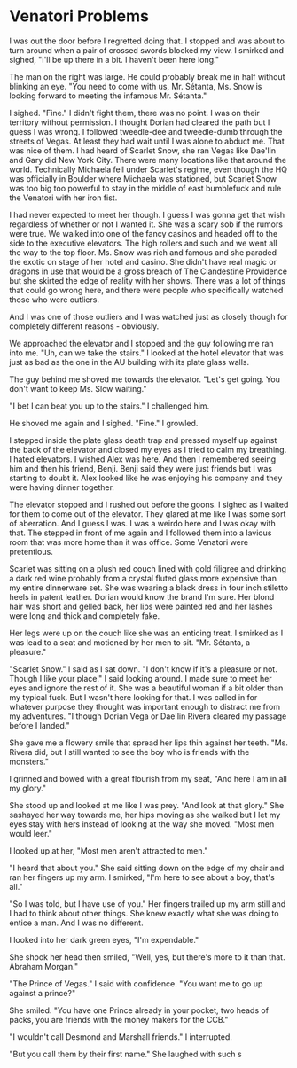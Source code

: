 # Venatori Problems
I was out the door before I regretted doing that.  I stopped and was about to turn around when a pair of crossed swords blocked my view.  I smirked and sighed, "I'll be up there in a bit. I haven't been here long."

The man on the right was large.  He could probably break me in half without blinking an eye.  "You need to come with us, Mr. Sétanta, Ms. Snow is looking forward to meeting the infamous Mr. Sétanta."

I sighed.  "Fine."  I didn't fight them, there was no point.  I was on their territory without permission.  I thought Dorian had cleared the path but I guess I was wrong.  I followed tweedle-dee and tweedle-dumb through the streets of Vegas.  At least they had wait until I was alone to abduct me.  That was nice of them.  I had heard of Scarlet Snow, she ran Vegas like Dae'lin and Gary did New York City.  There were many locations like that around the world.  Technically Michaela fell under Scarlet's regime, even though the HQ was officially in Boulder where Michaela was stationed, but Scarlet Snow was too big too powerful to stay in the middle of east bumblefuck and rule the Venatori with her iron fist.

I had never expected to meet her though.  I guess I was gonna get that wish regardless of whether or not I wanted it.  She was a scary sob if the rumors were true.  We walked into one of the fancy casinos and headed off to the side to the executive elevators.  The high rollers and such and we went all the way to the top floor.  Ms. Snow was rich and famous and she paraded the exotic on stage of her hotel and casino.  She didn't have real magic or dragons in use that would be a gross breach of The Clandestine Providence but she skirted the edge of reality with her shows.  There was a lot of things that could go wrong here, and there were people who specifically watched those who were outliers.  

And I was one of those outliers and I was watched just as closely though for completely different reasons - obviously.

We approached the elevator and I stopped and the guy following me ran into me.    "Uh, can we take the stairs."  I looked at the hotel elevator that was just as bad as the one in the AU building with its plate glass walls.  

The guy behind me  shoved me towards the elevator.  "Let's get going. You don't want to keep Ms. Slow waiting."

"I bet I can beat you up to the stairs."  I challenged him.

He shoved me again and I sighed.  "Fine."  I growled.

I stepped inside the plate glass death trap and pressed myself up against the back of the elevator and closed my eyes as I tried to calm my breathing.  I hated elevators.  I wished Alex was here.  And then I remembered seeing him and then his friend, Benji.  Benji said they were just friends but I was starting to doubt it.  Alex looked like he was enjoying his company and they were having dinner together.

The elevator stopped and I rushed out before the goons.  I sighed as I waited for them to come out of the elevator.  They glared at me like I was some sort of aberration.  And I guess I was.  I was a weirdo here and I was okay with that.  The stepped in front of me again and I followed them into a lavious room that was more home than it was office.  Some Venatori were pretentious.  

Scarlet was sitting on a plush red couch lined with gold filigree and drinking a dark red wine probably from a crystal fluted glass more expensive than my entire dinnerware set.  She was wearing a black dress in four inch stiletto heels in patent leather.  Dorian would know the brand I'm sure.  Her blond hair was short and gelled back, her lips were painted red and her lashes were long and thick and completely fake. 

 Her legs were up on the couch like she was an enticing treat.  I smirked as I was lead to a seat and motioned by her men to sit.  "Mr. Sétanta, a pleasure."

"Scarlet Snow."  I said as I sat down.  "I don't know if it's a pleasure or not.  Though I like your place."  I said looking around.  I made sure to meet her eyes and ignore the rest of it.  She was a beautiful woman if a bit older than my typical fuck.  But I wasn't here looking for that.  I was called in for whatever purpose they thought was important enough to distract me from my adventures.  "I though Dorian Vega or Dae'lin Rivera cleared my passage before I landed."

She gave me a flowery smile that spread her lips thin against her teeth.  "Ms. Rivera did, but I still wanted to see the boy who is friends with the monsters."

I grinned and bowed with a great flourish from my seat, "And here I am in all my glory."

She stood up and looked at me like I was prey.  "And look at that glory."  She sashayed her way towards me, her hips moving as she walked but I let my eyes stay with hers instead of looking at the way she moved.  "Most men would leer."

I looked up at her, "Most men aren't attracted to men."

"I heard that about you."  She said sitting down on the edge of my chair and ran her fingers up my arm.  I smirked, "I'm here to see about a boy, that's all."

"So I was told, but I have use of you."  Her fingers trailed up my arm still and I had to think about other things.  She knew exactly what she was doing to entice a man.  And I was no different.  

I looked into her dark green eyes, "I'm expendable."

She shook her head then smiled, "Well, yes, but there's more to it than that.   Abraham Morgan."

"The Prince of Vegas."  I said with confidence.  "You want me to go up against a prince?"

She smiled.  "You have one Prince already in your pocket, two heads of packs, you are friends with the money makers for the CCB."

"I wouldn't call Desmond and Marshall friends."  I interrupted.

"But you call them by their first name."  She laughed with such s



<!--stackedit_data:
eyJoaXN0b3J5IjpbLTExOTA4NTcyNSwtNTU2NDM0MjM5LDYyMT
QxMzAwMSwtNDIyODk5NjE1LC0yMDk5MTA1MDEsLTk5MjYxMzE0
OCwtMzE3MjQzODY0LC0xODUwMTM3NDc3LC0xNTkzOTYyMTg2LC
0xOTE3MTE1MzQxLDEzMzUxMDk1MjYsMTU4OTQ2NzE5NiwtMTQx
NTUzMTMyNiwxODI5ODY0MzAxLDE5NDA0MTg0LC03OTE1MjQ0Mz
IsLTE1NTk1NDQwMzEsLTI2MDE0Nzg5MCwxODMxMjQ1MjUwLDIw
ODk1NDc5NjddfQ==
-->